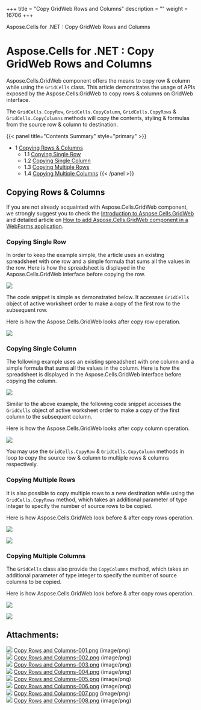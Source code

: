 +++
title = "Copy GridWeb Rows and Columns" 
description = "" 
weight = 16706 
+++

Aspose.Cells for .NET : Copy GridWeb Rows and Columns  

# Aspose.Cells for .NET : Copy GridWeb Rows and Columns


Aspose.Cells.GridWeb component offers the means to copy row & column while using the `GridCells` class. This article demonstrates the usage of APIs exposed by the Aspose.Cells.GridWeb to copy rows & columns on GridWeb interface.

The `GridCells.CopyRow`, `GridCells.CopyColumn`, `GridCells.CopyRows` & `GridCells.CopyColumns` methods will copy the contents, styling & formulas from the source row & column to destination.

{{< panel title="Contents Summary" style="primary" >}}
*   1 [Copying Rows & Columns](#CopyGridWebRowsandColumns-CopyingRows&Columns)
    *   1.1 [Copying Single Row](#CopyGridWebRowsandColumns-CopyingSingleRow)
    *   1.2 [Copying Single Column](#CopyGridWebRowsandColumns-CopyingSingleColumn)
    *   1.3 [Copying Multiple Rows](#CopyGridWebRowsandColumns-CopyingMultipleRows)
    *   1.4 [Copying Multiple Columns](#CopyGridWebRowsandColumns-CopyingMultipleColumns)
{{< /panel >}}
 

## Copying Rows & Columns

If you are not already acquainted with Aspose.Cells.GridWeb component, we strongly suggest you to check the [Introduction to Aspose.Cells.GridWeb](http://www.aspose.com/docs/display/cellsnet/Introduction+of+GridWeb) and detailed article on [How to add Aspose.Cells.GridWeb component in a WebForms application](http://www.aspose.com/docs/display/cellsnet/Creating+Control+on+a+Web+Form).

### Copying Single Row

In order to keep the example simple, the article uses an existing spreadsheet with one row and a simple formula that sums all the values in the row. Here is how the spreadsheet is displayed in the Aspose.Cells.GridWeb interface before copying the row.

![](https://docs2.aspose.com/cells/net/attachments/5013768/5115392.png)

The code snippet is simple as demonstrated below. It accesses `GridCells` object of active worksheet order to make a copy of the first row to the subsequent row.

  
Here is how the Aspose.Cells.GridWeb looks after copy row operation.

![](https://docs2.aspose.com/cells/net/attachments/5013768/5115391.png)

### Copying Single Column

The following example uses an existing spreadsheet with one column and a simple formula that sums all the values in the column. Here is how the spreadsheet is displayed in the Aspose.Cells.GridWeb interface before copying the column.

![](https://docs2.aspose.com/cells/net/attachments/5013768/5115394.png)

Similar to the above example, the following code snippet accesses the `GridCells` object of active worksheet order to make a copy of the first column to the subsequent column.

Here is how the Aspose.Cells.GridWeb looks after copy column operation.

![](https://docs2.aspose.com/cells/net/attachments/5013768/5115393.png)

You may use the `GridCells.CopyRow` & `GridCells.CopyColumn` methods in loop to copy the source row & column to multiple rows & columns respectively.

### Copying Multiple Rows

It is also possible to copy multiple rows to a new destination while using the `GridCells.CopyRows` method, which takes an additional parameter of type integer to specify the number of source rows to be copied.

Here is how Aspose.Cells.GridWeb look before & after copy rows operation.

![](https://docs2.aspose.com/cells/net/attachments/5013768/5115396.png)

![](https://docs2.aspose.com/cells/net/attachments/5013768/5115395.png)

### Copying Multiple Columns

The `GridCells` class also provide the `CopyColumns` method, which takes an additional parameter of type integer to specify the number of source columns to be copied.

Here is how Aspose.Cells.GridWeb look before & after copy rows operation.

![](https://docs2.aspose.com/cells/net/attachments/5013768/5115398.png)

![](https://docs2.aspose.com/cells/net/attachments/5013768/5115397.png)

## Attachments:

![](https://docs2.aspose.com/cells/net/images/icons/bullet_blue.gif) [Copy Rows and Columns-001.png](https://docs2.aspose.com/cells/net/attachments/5013768/5115392.png) (image/png)  
![](https://docs2.aspose.com/cells/net/images/icons/bullet_blue.gif) [Copy Rows and Columns-002.png](https://docs2.aspose.com/cells/net/attachments/5013768/5115391.png) (image/png)  
![](https://docs2.aspose.com/cells/net/images/icons/bullet_blue.gif) [Copy Rows and Columns-003.png](https://docs2.aspose.com/cells/net/attachments/5013768/5115394.png) (image/png)  
![](https://docs2.aspose.com/cells/net/images/icons/bullet_blue.gif) [Copy Rows and Columns-004.png](https://docs2.aspose.com/cells/net/attachments/5013768/5115393.png) (image/png)  
![](https://docs2.aspose.com/cells/net/images/icons/bullet_blue.gif) [Copy Rows and Columns-005.png](https://docs2.aspose.com/cells/net/attachments/5013768/5115396.png) (image/png)  
![](https://docs2.aspose.com/cells/net/images/icons/bullet_blue.gif) [Copy Rows and Columns-006.png](https://docs2.aspose.com/cells/net/attachments/5013768/5115395.png) (image/png)  
![](https://docs2.aspose.com/cells/net/images/icons/bullet_blue.gif) [Copy Rows and Columns-007.png](https://docs2.aspose.com/cells/net/attachments/5013768/5115398.png) (image/png)  
![](https://docs2.aspose.com/cells/net/images/icons/bullet_blue.gif) [Copy Rows and Columns-008.png](https://docs2.aspose.com/cells/net/attachments/5013768/5115397.png) (image/png)  

